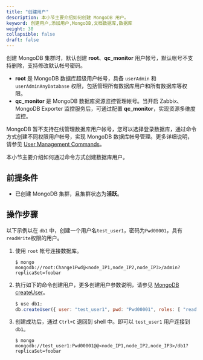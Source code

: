 ```yaml
---
title: "创建用户"
description: 本小节主要介绍如何创建 MongoDB 用户。 
keyword: 创建用户,添加用户,MongoDB,文档数据库,数据库
weight: 30
collapsible: false
draft: false
---
```


创建 MongoDB 集群时，默认创建 **root**、**qc_monitor** 用户帐号，默认帐号不支持删除，支持修改默认帐号密码。

- **root** 是 MongoDB 数据库超级用户帐号，具备 `userAdmin` 和 `userAdminAnyDatabase` 权限，包括管理所有数据库用户和所有数据库等权限。
- **qc_monitor** 是 MongoDB 数据库资源监控管理帐号。当开启 Zabbix、MongoDB Exporter 监控服务后，可通过配置 **qc_monitor**，实现资源多维度监控。

MongoDB 暂不支持在线管理数据库用户帐号，您可以选择登录数据库，通过命令方式创建不同权限用户帐号，实现 MongoDB 数据库帐号管理。更多详细说明，请参见 [User Management Commands](https://docs.mongodb.com/manual/reference/command/nav-user-management/)。

本小节主要介绍如何通过命令方式创建数据库用户。

## 前提条件

- 已创建 MongoDB 集群，且集群状态为**活跃**。

## 操作步骤

以下示例以在 `db1` 中，创建一个用户名`test_user1`，密码为`Pwd00001`，具有`readWrite`权限的用户。

1. 使用 `root` 帐号连接数据库。

   ```shell
   $ mongo mongodb://root:Change1Pwd@<node_IP1,node_IP2,node_IP3>/admin?replicaSet=foobar
   ```

2. 执行如下的命令创建用户，更多创建用户参数说明，请参见 [MongoDB createUser](https://docs.mongodb.com/manual/reference/command/createUser/)。

   ```javascript
   $ use db1;
   db.createUser({ user: "test_user1", pwd: "Pwd00001", roles: [ "readWrite" ]});
   ```

3. 创建成功后，通过 `Ctrl+C` 退回到 shell 中。即可以 `test_user1` 用户连接到 `db1`。

   ```shell
   $ mongo mongodb://test_user1:Pwd00001@@<node_IP1,node_IP2,node_IP3>/db1?replicaSet=foobar
   ```
